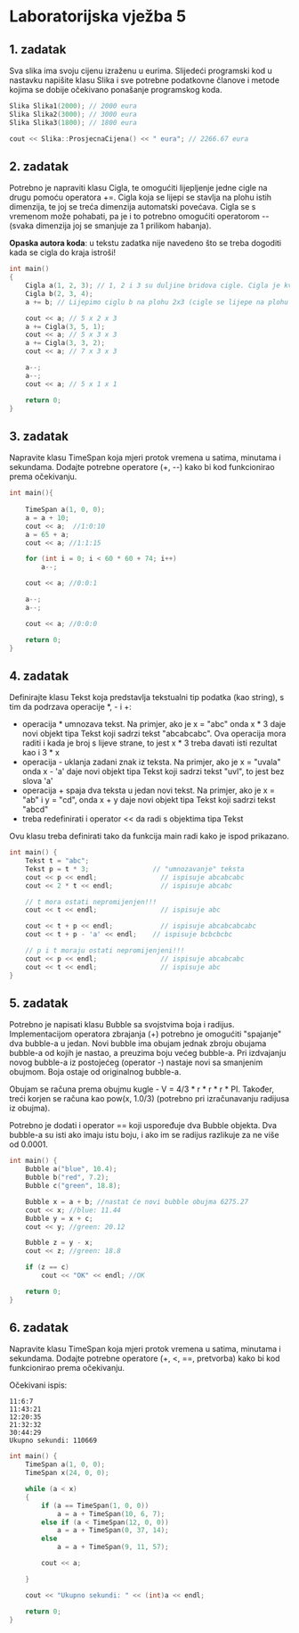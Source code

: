 ﻿# Laboratorijska vježba 5

## 1. zadatak

Sva slika ima svoju cijenu izraženu u eurima.
Slijedeći programski kod u nastavku napišite klasu Slika i sve potrebne podatkovne članove i metode kojima se dobije očekivano ponašanje programskog koda.

```cpp
Slika Slika1(2000); // 2000 eura
Slika Slika2(3000); // 3000 eura
Slika Slika3(1800); // 1800 eura

cout << Slika::ProsjecnaCijena() << " eura"; // 2266.67 eura
```

## 2. zadatak

Potrebno je napraviti klasu Cigla, te omogućiti lijepljenje jedne cigle na drugu pomoću operatora +=.
Cigla koja se lijepi se stavlja na plohu istih dimenzija, te joj se treća dimenzija automatski povećava.
Cigla se s vremenom može pohabati, pa je i to potrebno omogućiti operatorom -- (svaka dimenzija joj se smanjuje za 1 prilikom habanja).

**Opaska autora koda**: u tekstu zadatka nije navedeno što se treba dogoditi kada se cigla do kraja istroši!

```cpp
int main()
{
	Cigla a(1, 2, 3); // 1, 2 i 3 su duljine bridova cigle. Cigla je kvadar
	Cigla b(2, 3, 4);
	a += b; // Lijepimo ciglu b na plohu 2x3 (cigle se lijepe na plohu istih dimenzija), i dobivamo ukupno ciglu veličine 5x2x3

	cout << a; // 5 x 2 x 3
	a += Cigla(3, 5, 1);
	cout << a; // 5 x 3 x 3
	a += Cigla(3, 3, 2);
	cout << a; // 7 x 3 x 3

	a--;
	a--;
	cout << a; // 5 x 1 x 1

	return 0;
}
```

## 3. zadatak

Napravite klasu TimeSpan koja mjeri protok vremena u satima, minutama i sekundama.
Dodajte potrebne operatore (+, --) kako bi kod funkcionirao prema očekivanju.

```cpp
int main(){
	
	TimeSpan a(1, 0, 0);
	a = a + 10;
	cout << a;  //1:0:10
	a = 65 + a;
	cout << a; //1:1:15

	for (int i = 0; i < 60 * 60 + 74; i++)
		a--;

	cout << a; //0:0:1

	a--;
	a--;

	cout << a; //0:0:0

	return 0;
}
```

## 4. zadatak

Definirajte klasu Tekst koja predstavlja tekstualni tip podatka (kao string), s
tim da podrzava operacije *, - i +:
- operacija * umnozava tekst. Na primjer, ako je x = "abc" onda x * 3 daje novi
objekt tipa Tekst koji sadrzi tekst "abcabcabc". Ova operacija mora raditi i
kada je broj s lijeve strane, to jest x * 3 treba davati isti rezultat kao i
3 * x
- operacija - uklanja zadani znak iz teksta. Na primjer, ako je x = "uvala"
onda x - 'a' daje novi objekt tipa Tekst koji sadrzi tekst "uvl", to jest
bez slova 'a'
- operacija + spaja dva teksta u jedan novi tekst. Na primjer, ako je x = "ab"
i y = "cd", onda x + y daje novi objekt tipa Tekst koji sadrzi tekst "abcd"
- treba redefinirati i operator << da radi s objektima tipa Tekst

Ovu klasu treba definirati tako da funkcija main radi kako je ispod prikazano.

```cpp
int main() {
    Tekst t = "abc";
    Tekst p = t * 3;                // "umnozavanje" teksta
    cout << p << endl;                // ispisuje abcabcabc
    cout << 2 * t << endl;            // ispisuje abcabc

    // t mora ostati nepromijenjen!!!
    cout << t << endl;                // ispisuje abc

    cout << t + p << endl;            // ispisuje abcabcabcabc
    cout << t + p - 'a' << endl;    // ispisuje bcbcbcbc

    // p i t moraju ostati nepromijenjeni!!!
    cout << p << endl;                // ispisuje abcabcabc
    cout << t << endl;                // ispisuje abc
}
```

## 5. zadatak

Potrebno je napisati klasu Bubble sa svojstvima boja i radijus.
Implementacijom operatora zbrajanja (+) potrebno je omogućiti "spajanje" dva bubble-a u jedan.
Novi bubble ima obujam jednak zbroju obujama bubble-a od kojih je nastao, a preuzima boju većeg bubble-a.
Pri izdvajanju novog bubble-a iz postojećeg (operator -) nastaje novi sa smanjenim obujmom. Boja ostaje od originalnog bubble-a.

Obujam se računa prema obujmu kugle - V = 4/3 * r * r * r * PI. Također, treći korjen se računa kao pow(x, 1.0/3) (potrebno pri izračunavanju radijusa iz obujma).

Potrebno je dodati i operator == koji uspoređuje dva Bubble objekta. Dva bubble-a su isti ako imaju istu boju, i ako im se radijus razlikuje za ne više od 0.0001.

```cpp
int main() {
	Bubble a("blue", 10.4);
	Bubble b("red", 7.2);
	Bubble c("green", 18.8);

	Bubble x = a + b; //nastat će novi bubble obujma 6275.27
	cout << x; //blue: 11.44
	Bubble y = x + c;
	cout << y; //green: 20.12

	Bubble z = y - x;
	cout << z; //green: 18.8

	if (z == c)
		cout << "OK" << endl; //OK

	return 0;
}
```

## 6. zadatak

Napravite klasu TimeSpan koja mjeri protok vremena u satima, minutama i sekundama.
Dodajte potrebne operatore (+, <, ==, pretvorba) kako bi kod funkcionirao prema očekivanju.

Očekivani ispis:
```
11:6:7
11:43:21
12:20:35
21:32:32
30:44:29
Ukupno sekundi: 110669
```

```cpp
int main() {
	TimeSpan a(1, 0, 0);
	TimeSpan x(24, 0, 0);

	while (a < x)
	{
		if (a == TimeSpan(1, 0, 0))
			a = a + TimeSpan(10, 6, 7);
		else if (a < TimeSpan(12, 0, 0))
			a = a + TimeSpan(0, 37, 14);
		else
			a = a + TimeSpan(9, 11, 57);

		cout << a;

	}

	cout << "Ukupno sekundi: " << (int)a << endl;

	return 0;
}
```